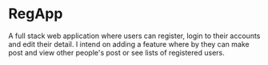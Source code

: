 # RegApp
A full stack web application where users can register, login to their accounts and edit their detail. I intend on adding a feature where by they can make post and view other people's post or see lists of registered users.
